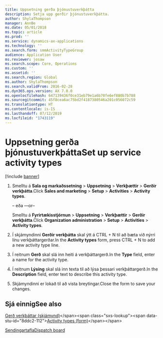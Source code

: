 ```yaml
---
title: Uppsetning gerða þjónustuverkþátta
description: Setja upp gerðir þjónustuverkþátta.
author: ShylaThompson
manager: AnnBe
ms.date: 05/01/2018
ms.topic: article
ms.prod: ''
ms.service: dynamics-ax-applications
ms.technology: ''
ms.search.form: smmActivityTypeGroup
audience: Application User
ms.reviewer: josaw
ms.search.scope: Core, Operations
ms.custom: ''
ms.assetid: ''
ms.search.region: Global
ms.author: ShylaThompson
ms.search.validFrom: 2016-02-28
ms.dyn365.ops.version: AX 7.0.0
ms.openlocfilehash: 647139436f0ce31eb79e1a6b70fe6ef880b7b788
ms.sourcegitcommit: 45f8cea6ac75bd2f4187380546a201c056072c59
ms.translationtype: HT
ms.contentlocale: is-IS
ms.lasthandoff: 07/12/2019
ms.locfileid: "1743119"
---
```

# <a name="set-up-service-activity-types"></a><span data-ttu-id="8ddc2-103">Uppsetning gerða þjónustuverkþátta</span><span class="sxs-lookup"><span data-stu-id="8ddc2-103">Set up service activity types</span></span> 

[!include [banner](../includes/banner.md)]


1.  <span data-ttu-id="8ddc2-104">Smelltu á **Sala og markaðssetning** \> **Uppsetning** \> **Verkþættir** \> **Gerðir verkþátta**.</span><span class="sxs-lookup"><span data-stu-id="8ddc2-104">Click **Sales and marketing** \> **Setup** \> **Activities** \> **Activity types**.</span></span>
    
    <span data-ttu-id="8ddc2-105">– eða –</span><span class="sxs-lookup"><span data-stu-id="8ddc2-105">–or–</span></span>
    
    <span data-ttu-id="8ddc2-106">Smelltu á **Fyrirtækisstjórnun** \> **Uppsetning** \> **Verkþættir** \> **Gerðir verkþátta**.</span><span class="sxs-lookup"><span data-stu-id="8ddc2-106">Click **Organization administration** \> **Setup** \> **Activities** \> **Activity types**.</span></span>

2.  <span data-ttu-id="8ddc2-107">Í skjámyndinni **Gerðir verkþátta** skal ýtt á CTRL + N til að bæta við nýrri línu verkþáttargerðar.</span><span class="sxs-lookup"><span data-stu-id="8ddc2-107">In the **Activity types** form, press CTRL + N to add a new activity type line.</span></span>

3.  <span data-ttu-id="8ddc2-108">Í reitnum **Gerð** skal slá inn heiti á verkþáttargerð.</span><span class="sxs-lookup"><span data-stu-id="8ddc2-108">In the **Type** field, enter a name for the activity type.</span></span>

4.  <span data-ttu-id="8ddc2-109">Í reitnum **Lýsing** skal slá inn texta til að lýsa þessari verkþáttargerð.</span><span class="sxs-lookup"><span data-stu-id="8ddc2-109">In the **Description** field, enter text to describe this activity type.</span></span>

5.  <span data-ttu-id="8ddc2-110">Skjámyndinni er lokað til að vista breytingar.</span><span class="sxs-lookup"><span data-stu-id="8ddc2-110">Close the form to save your changes.</span></span>

## <a name="see-also"></a><span data-ttu-id="8ddc2-111">Sjá einnig</span><span class="sxs-lookup"><span data-stu-id="8ddc2-111">See also</span></span>

<span data-ttu-id="8ddc2-112">[Gerð verkþáttar (skjámynd)](https://technet.microsoft.com/library/aa583718\(v=ax.60\))</span><span class="sxs-lookup"><span data-stu-id="8ddc2-112">[Activity types (form)](https://technet.microsoft.com/library/aa583718\(v=ax.60\))</span></span>

[<span data-ttu-id="8ddc2-113">Sendingartafla</span><span class="sxs-lookup"><span data-stu-id="8ddc2-113">Dispatch board</span></span>](dispatch-board.md)

  


